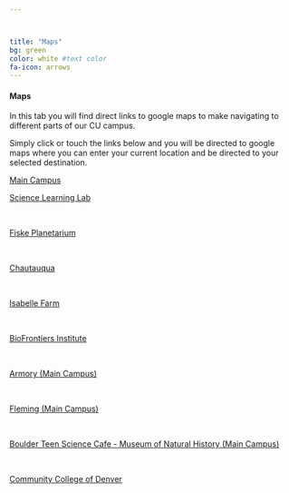 ```yaml
---



title: "Maps"
bg: green 
color: white #text color
fa-icon: arrows
---
```

#### Maps
In this tab you will find direct links to google maps to make navigating to different parts of our CU campus.

Simply click or touch the links below and you will be directed to google maps where you can enter your current location and be directed to your selected destination. 
&nbsp;

<!-- use of bootstrap for formatting: got this from "http://www.w3schools.com/bootstrap/bootstrap_ref_css_buttons.asp" and used ".btn block" option to span screen-->
<head>
  <meta name="viewport" content="width=device-width, initial-scale=1">
  <link rel="stylesheet" href="http://maxcdn.bootstrapcdn.com/bootstrap/3.3.5/css/bootstrap.min.css">
  <script src="https://ajax.googleapis.com/ajax/libs/jquery/1.11.3/jquery.min.js"></script>
  <script src="http://maxcdn.bootstrapcdn.com/bootstrap/3.3.5/js/bootstrap.min.js"></script>
</head>

<body>

<div class="container">

<!--  **************************link #1, Main Campus.  use this as template******************************************
Old:
[Main Campus](https://www.google.com/maps/dir//Fiske+Planetarium,+Regent+Drive,+Boulder,+CO/@40.0036956,-105.3334788,12z/data=!3m1!4b1!4m8!4m7!1m0!1m5!1m1!1s0x876bec3541f6343b:0xd3360f97efe8aa60!2m2!1d-105.2634381!2d40.0035852)
&nbsp;

New: see line 36 below
-->
  
<a href="https://www.google.com/maps/dir//40.0061794,-105.2611061/@40.006065,-105.2640309,621m/data=!3m1!1e3!4m2!4m1!3e0" class="btn btn-info btn-block" role="button">Main Campus</a>


<a href="https://www.google.com/maps/dir//Science+Learning+Laboratory,+Boulder,+CO/@40.0129232,-105.319827,12z/data=!3m1!4b1!4m8!4m7!1m0!1m5!1m1!1s0x876bedc48eb999e9:0x43e6fdd31592e6e1!2m2!1d-105.2497863!2d40.0128128" class="btn btn-info btn-block" role="button">Science Learning Lab</a>



&nbsp;

[Fiske Planetarium](https://www.google.com/maps/dir//Fiske+Planetarium,+Regent+Drive,+Boulder,+CO/@40.0036956,-105.3334788,12z/data=!3m1!4b1!4m8!4m7!1m0!1m5!1m1!1s0x876bec3541f6343b:0xd3360f97efe8aa60!2m2!1d-105.2634381!2d40.0035852)

&nbsp;

[Chautauqua](https://www.google.com/maps/dir//39.9987684,-105.2795729/@39.9985525,-105.2819615,601m/data=!3m1!1e3!4m2!4m1!3e0)

&nbsp;

[Isabelle Farm](https://www.google.com/maps/dir//Thomas+Open+Space,+Baseline+Road,+Lafayette,+CO/@39.9997704,-105.1139194,16z/data=!4m8!4m7!1m0!1m5!1m1!1s0x876bf489690f06e7:0x435e34e87f61d550!2m2!1d-105.1095395!2d39.9997915)

&nbsp;

[BioFrontiers Institute](https://www.google.com/maps/dir//40.0091468,-105.2499684/@40.0082875,-105.2534471,16z/data=!4m2!4m1!3e0)

&nbsp;

[Armory (Main Campus)](https://www.google.com/maps/dir//Armory+Bldg,+1511+University+Ave,+Boulder,+CO+80309/@40.0109663,-105.3439296,12z/data=!3m1!4b1!4m8!4m7!1m0!1m5!1m1!1s0x876bec31c368a30d:0x202ade35cb4005de!2m2!1d-105.2738893!2d40.0109874)

&nbsp;

[Fleming (Main Campus)](https://www.google.com/maps/dir//Idea+Forge,+Boulder,+CO+80305/@40.002007,-105.2655817,17z/data=!4m13!1m4!3m3!1s0x876bedb575700325:0xa2ea7393cf7c4c6d!2sIdea+Forge,+Boulder,+CO+80305!3b1!4m7!1m0!1m5!1m1!1s0x876bedb575700325:0xa2ea7393cf7c4c6d!2m2!1d-105.263393!2d40.002007)

&nbsp;

[Boulder Teen Science Cafe - Museum of Natural History (Main Campus)](https://www.google.com/maps/dir//University+of+Colorado+Museum+of+Natural+History,+1030+Broadway,+Boulder,+CO+80309,+United+States/@40.0140733,-105.279236,14z/data=!4m12!1m3!3m2!1s0x876bec36b02d37e1:0x376510f442d33248!2sUniversity+of+Colorado+Museum+of+Natural+History!4m7!1m0!1m5!1m1!1s0x876bec36b02d37e1:0x376510f442d33248!2m2!1d-105.2727543!2d40.0069184?hl=en)

&nbsp;

[Community College of Denver](https://www.google.com/maps/dir//Community+College+of+Denver,+800+Curtis+Street,+Denver,+CO+80204/@39.7421449,-105.0061823,15z/data=!4m13!1m4!3m3!1s0x876c78cc20fc7753:0xef94a6e392ea3676!2sCommunity+College+of+Denver!3b1!4m7!1m0!1m5!1m1!1s0x876c78cc20fc7753:0xef94a6e392ea3676!2m2!1d-105.0051069!2d39.741341)

&nbsp;

<!--[Anschutz Medical Campus](https://www.google.com/maps/dir//CU+Anschutz+Medical+Campus,+13001+E+17th+Pl,+Aurora,+CO+80045/@39.7446045,-104.8437677,16z/data=!4m13!1m4!3m3!1s0x876c634d04985013:0xb540696e93466730!2sCU+Anschutz+Medical+Campus!3b1!4m7!1m0!1m5!1m1!1s0x876c634d04985013:0xb540696e93466730!2m2!1d-104.8377105!2d39.7451972)-->
</div>

</body>
